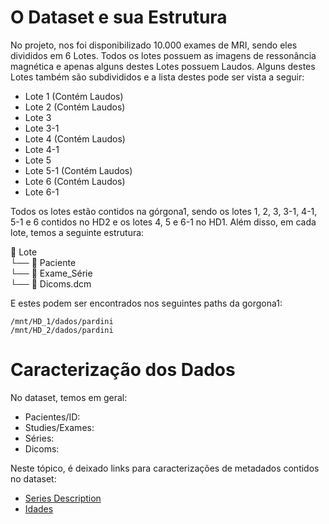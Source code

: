# O Dataset e sua Estrutura

No projeto, nos foi disponibilizado 10.000 exames de MRI, sendo eles divididos em 6 Lotes. Todos os lotes possuem as imagens de ressonância magnética e apenas alguns destes Lotes possuem Laudos. Alguns destes Lotes também são subdivididos e a lista destes pode ser vista a seguir:

- Lote 1   (Contém Laudos)
- Lote 2   (Contém Laudos)
- Lote 3
- Lote 3-1
- Lote 4   (Contém Laudos)
- Lote 4-1
- Lote 5 
- Lote 5-1 (Contém Laudos)
- Lote 6   (Contém Laudos)
- Lote 6-1 

Todos os lotes estão contidos na górgona1, sendo os lotes 1, 2, 3, 3-1, 4-1, 5-1 e 6 contidos no HD2 e os lotes 4, 5 e 6-1 no HD1. Além disso, em cada lote, temos a seguinte estrutura:

📂 Lote  
└── 📂 Paciente  
    └── 📂 Exame_Série  
        └── 📄 Dicoms.dcm

E estes podem ser encontrados nos seguintes paths da gorgona1:

```
/mnt/HD_1/dados/pardini
/mnt/HD_2/dados/pardini
```

# Caracterização dos Dados

No dataset, temos em geral:
- Pacientes/ID:
- Studies/Exames:
- Séries: 
- Dicoms:

Neste tópico, é deixado links para caracterizações de metadados contidos no dataset:

- [Series Description]()
- [Idades]()

